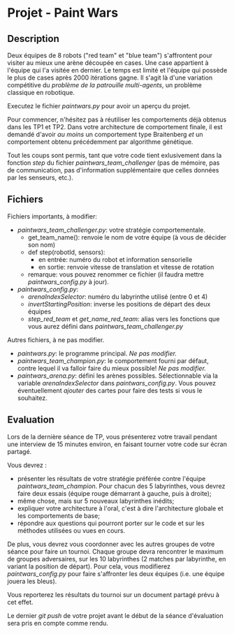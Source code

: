 # Projet - Paint Wars

## Description

Deux équipes de 8 robots ("red team" et "blue team") s'affrontent pour visiter au mieux une arène découpée en cases. Une case appartient à l'équipe qui l'a visitée en dernier. Le temps est limité et l'équipe qui possède le plus de cases après 2000 itérations gagne. Il s'agit là d'une variation compétitive du _problème de la patrouille multi-agents_, un problème classique en robotique. 

Executez le fichier _paintwars.py_ pour avoir un aperçu du projet. 

Pour commencer, n'hésitez pas à réutiliser les comportements déjà obtenus dans les TP1 et TP2. Dans votre architecture de comportement finale, il est demandé d'avoir _au moins_ un comportement type Braitenberg _et_ un comportement obtenu précédemment par algorithme génétique.

Tout les coups sont permis, tant que votre code tient exlusivement dans la fonction _step_ du fichier _paintwars_team_challenger_ (pas de mémoire, pas de communication, pas d'information supplémentaire que celles données par les senseurs, etc.). 

## Fichiers

Fichiers importants, à modifier:
* _paintwars_team_challenger.py_: votre stratégie comportementale.
  * get_team_name(): renvoie le nom de votre équipe (à vous de décider son nom)
  * def step(robotId, sensors): 
    * en entrée: numéro du robot et information sensorielle
    * en sortie: renvoie vitesse de translation et vitesse de rotation
  * remarque: vous pouvez renommer ce fichier (il faudra mettre _paintwars_config.py_ à jour).
* _paintwars_config.py_: 
  * _arenaIndexSelector_: numéro du labyrinthe utilisé (entre 0 et 4)
  * _invertStartingPosition_: inverse les positions de départ des deux équipes
  * _step_red_team_ et _get_name_red_team_: alias vers les fonctions que vous aurez défini dans _paintwars_team_challenger.py_
  
Autres fichiers, à ne pas modifier.

* _paintwars.py_: le programme principal. _Ne pas modifier._ 
* _paintwars_team_champion.py_: le comportement fourni par défaut, contre lequel il va falloir faire du mieux possible! _Ne pas modifier._
* _paintwars_arena.py_: défini les arènes possibles. Sélectionnable via la variable _arenaIndexSelector_ dans _paintwars_config.py_. Vous pouvez éventuellement _ajouter_ des cartes pour faire des tests si vous le souhaitez.

## Evaluation

Lors de la dernière séance de TP, vous présenterez votre travail pendant une interview de 15 minutes environ, en faisant tourner votre code sur écran partagé.

Vous devrez :
* présenter les résultats de votre stratégie préférée contre l'équipe _paintwars_team_champion_. Pour chacun des 5 labyrinthes, vous devrez faire deux essais (équipe rouge démarrant à gauche, puis à droite);
* même chose, mais sur 5 nouveaux labyrinthes inédits;
* expliquer votre architecture à l'oral, c'est à dire l'architecture globale et les comportements de base;
* répondre aux questions qui pourront porter sur le code et sur les méthodes utilisées ou vues en cours.

De plus, vous devrez vous coordonner avec les autres groupes de votre séance pour faire un tournoi. Chaque groupe devra rencontrer le maximum de groupes adversaires, sur les 10 labyrinthes (2 matches par labyrinthe, en variant la position de départ). Pour cela, vous modifierez _paintwars_config.py_ pour faire s'affronter les deux équipes (i.e. une équipe jouera les bleus).

Vous reporterez les résultats du tournoi sur un document partagé prévu à cet effet.

Le dernier _git push_ de votre projet avant le début de la séance d'évaluation sera pris en compte comme rendu.
